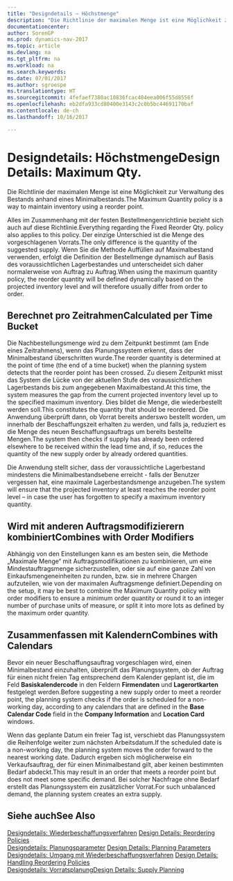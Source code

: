 ```yaml
---
title: "Designdetails – Höchstmenge"
description: "Die Richtlinie der maximalen Menge ist eine Möglichkeit zur Verwaltung des Bestands anhand eines Minimalbestands."
documentationcenter: 
author: SorenGP
ms.prod: dynamics-nav-2017
ms.topic: article
ms.devlang: na
ms.tgt_pltfrm: na
ms.workload: na
ms.search.keywords: 
ms.date: 07/01/2017
ms.author: sgroespe
ms.translationtype: HT
ms.sourcegitcommit: 4fefaef7380ac10836fcac404eea006f55d8556f
ms.openlocfilehash: eb2dfa933cd80400e3143c2c0b5bc44691170baf
ms.contentlocale: de-ch
ms.lasthandoff: 10/16/2017

---
```

# <a name="design-details-maximum-qty"></a><span data-ttu-id="2ba03-103">Designdetails: Höchstmenge</span><span class="sxs-lookup"><span data-stu-id="2ba03-103">Design Details: Maximum Qty.</span></span>
<span data-ttu-id="2ba03-104">Die Richtlinie der maximalen Menge ist eine Möglichkeit zur Verwaltung des Bestands anhand eines Minimalbestands.</span><span class="sxs-lookup"><span data-stu-id="2ba03-104">The Maximum Quantity policy is a way to maintain inventory using a reorder point.</span></span>  
  
 <span data-ttu-id="2ba03-105">Alles im Zusammenhang mit der festen Bestellmengenrichtlinie bezieht sich auch auf diese Richtlinie.</span><span class="sxs-lookup"><span data-stu-id="2ba03-105">Everything regarding the Fixed Reorder Qty. policy also applies to this policy.</span></span> <span data-ttu-id="2ba03-106">Der einzige Unterschied ist die Menge des vorgeschlagenen Vorrats.</span><span class="sxs-lookup"><span data-stu-id="2ba03-106">The only difference is the quantity of the suggested supply.</span></span> <span data-ttu-id="2ba03-107">Wenn Sie die Methode Auffüllen auf Maximalbestand verwenden, erfolgt die Definition der Bestellmenge dynamisch auf Basis des voraussichtlichen Lagerbestandes und unterscheidet sich daher normalerweise von Auftrag zu Auftrag.</span><span class="sxs-lookup"><span data-stu-id="2ba03-107">When using the maximum quantity policy, the reorder quantity will be defined dynamically based on the projected inventory level and will therefore usually differ from order to order.</span></span>  
  
## <a name="calculated-per-time-bucket"></a><span data-ttu-id="2ba03-108">Berechnet pro Zeitrahmen</span><span class="sxs-lookup"><span data-stu-id="2ba03-108">Calculated per Time Bucket</span></span>  
 <span data-ttu-id="2ba03-109">Die Nachbestellungsmenge wird zu dem Zeitpunkt bestimmt (am Ende eines Zeitrahmens), wenn das Planungssystem erkennt, dass der Minimalbestand überschritten wurde.</span><span class="sxs-lookup"><span data-stu-id="2ba03-109">The reorder quantity is determined at the point of time (the end of a time bucket) when the planning system detects that the reorder point has been crossed.</span></span> <span data-ttu-id="2ba03-110">Zu diesem Zeitpunkt misst das System die Lücke von der aktuellen Stufe des voraussichtlichen Lagerbestands bis zum angegebenen Maximalbestand.</span><span class="sxs-lookup"><span data-stu-id="2ba03-110">At this time, the system measures the gap from the current projected inventory level up to the specified maximum inventory.</span></span> <span data-ttu-id="2ba03-111">Dies bildet die Menge, die wiederbestellt werden soll.</span><span class="sxs-lookup"><span data-stu-id="2ba03-111">This constitutes the quantity that should be reordered.</span></span> <span data-ttu-id="2ba03-112">Die Anwendung überprüft dann, ob Vorrat bereits anderswo bestellt worden, um innerhalb der Beschaffungszeit erhalten zu werden, und falls ja, reduziert es die Menge des neuen Beschaffungsauftrags um bereits bestellte Mengen.</span><span class="sxs-lookup"><span data-stu-id="2ba03-112">The system then checks if supply has already been ordered elsewhere to be received within the lead time and, if so, reduces the quantity of the new supply order by already ordered quantities.</span></span>  
  
 <span data-ttu-id="2ba03-113">Die Anwendung stellt sicher, dass der voraussichtliche Lagerbestand mindestens die Minimalbestandsebene erreicht - falls der Benutzer vergessen hat, eine maximale Lagerbestandsmenge anzugeben.</span><span class="sxs-lookup"><span data-stu-id="2ba03-113">The system will ensure that the projected inventory at least reaches the reorder point level – in case the user has forgotten to specify a maximum inventory quantity.</span></span>  
  
## <a name="combines-with-order-modifiers"></a><span data-ttu-id="2ba03-114">Wird mit anderen Auftragsmodifizierern kombiniert</span><span class="sxs-lookup"><span data-stu-id="2ba03-114">Combines with Order Modifiers</span></span>  
 <span data-ttu-id="2ba03-115">Abhängig von den Einstellungen kann es am besten sein, die Methode „Maximale Menge“ mit Auftragsmodifikationen zu kombinieren, um eine Mindestauftragsmenge sicherzustellen, oder sie auf eine ganze Zahl von Einkaufsmengeneinheiten zu runden, bzw. sie in mehrere Chargen aufzuteilen, wie von der maximalen Auftragsmenge definiert.</span><span class="sxs-lookup"><span data-stu-id="2ba03-115">Depending on the setup, it may be best to combine the Maximum Quantity policy with order modifiers to ensure a minimum order quantity or round it to an integer number of purchase units of measure, or split it into more lots as defined by the maximum order quantity.</span></span>  
  
## <a name="combines-with-calendars"></a><span data-ttu-id="2ba03-116">Zusammenfassen mit Kalendern</span><span class="sxs-lookup"><span data-stu-id="2ba03-116">Combines with Calendars</span></span>  
 <span data-ttu-id="2ba03-117">Bevor ein neuer Beschaffungsauftrag vorgeschlagen wird, einen Minimalbestand einzuhalten, überprüft das Planungssystem, ob der Auftrag für einen nicht freien Tag entsprechend dem Kalender geplant ist, die im Feld **Basiskalendercode** in den Feldern **Firmendaten** und **Lagerortkarten** festgelegt werden.</span><span class="sxs-lookup"><span data-stu-id="2ba03-117">Before suggesting a new supply order to meet a reorder point, the planning system checks if the order is scheduled for a non-working day, according to any calendars that are  defined in the **Base Calendar Code** field in the **Company Information** and **Location Card** windows.</span></span>  
  
 <span data-ttu-id="2ba03-118">Wenn das geplante Datum ein freier Tag ist, verschiebt das Planungssystem die Reihenfolge weiter zum nächsten Arbeitsdatum.</span><span class="sxs-lookup"><span data-stu-id="2ba03-118">If the scheduled date is a non-working day, the planning system moves the order forward to the nearest working date.</span></span> <span data-ttu-id="2ba03-119">Dadurch ergeben sich möglicherweise ein Verkaufsauftrag, der für einen Minimalbestand gilt, aber keinen bestimmten Bedarf abdeckt.</span><span class="sxs-lookup"><span data-stu-id="2ba03-119">This may result in an order that meets a reorder point but does not meet some specific demand.</span></span> <span data-ttu-id="2ba03-120">Bei solcher Nachfrage ohne Bedarf erstellt das Planungssystem ein zusätzlicher Vorrat.</span><span class="sxs-lookup"><span data-stu-id="2ba03-120">For such unbalanced demand, the planning system creates an extra supply.</span></span>  
  
## <a name="see-also"></a><span data-ttu-id="2ba03-121">Siehe auch</span><span class="sxs-lookup"><span data-stu-id="2ba03-121">See Also</span></span>  
 <span data-ttu-id="2ba03-122">[Designdetails: Wiederbeschaffungsverfahren](design-details-reordering-policies.md) </span><span class="sxs-lookup"><span data-stu-id="2ba03-122">[Design Details: Reordering Policies](design-details-reordering-policies.md) </span></span>  
 <span data-ttu-id="2ba03-123">[Designdetails: Planungsparameter](design-details-planning-parameters.md) </span><span class="sxs-lookup"><span data-stu-id="2ba03-123">[Design Details: Planning Parameters](design-details-planning-parameters.md) </span></span>  
 <span data-ttu-id="2ba03-124">[Designdetails: Umgang mit Wiederbeschaffungsverfahren](design-details-handling-reordering-policies.md) </span><span class="sxs-lookup"><span data-stu-id="2ba03-124">[Design Details: Handling Reordering Policies](design-details-handling-reordering-policies.md) </span></span>  
 [<span data-ttu-id="2ba03-125">Designdetails: Vorratsplanung</span><span class="sxs-lookup"><span data-stu-id="2ba03-125">Design Details: Supply Planning</span></span>](design-details-supply-planning.md)
